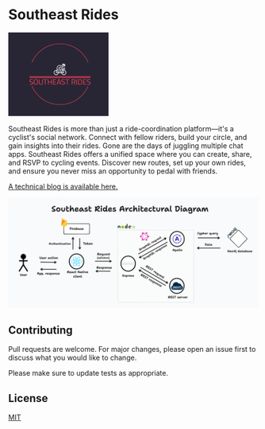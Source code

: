 # Southeast Rides


<img src="/assets/logo/southeast-rides-high-resolution-color-logo%20copy_v2.png" alt="southeastRides logo" style="width:40%;"/>


Southeast Rides is more than just a ride-coordination platform—it's a cyclist's social network. Connect with fellow riders, build your circle, and gain insights into their rides. Gone are the days of juggling multiple chat apps. Southeast Rides offers a unified space where you can create, share, and RSVP to cycling events. Discover new routes, set up your own rides, and ensure you never miss an opportunity to pedal with friends.

[A technical blog is available here.](https://www.alimarhoon.com/technical-blog)

<img src="/assets/arch%20diagram.png" alt="southeastRides architectural diagram" />



## Contributing

Pull requests are welcome. For major changes, please open an issue first
to discuss what you would like to change.

Please make sure to update tests as appropriate.

## License

[MIT](https://choosealicense.com/licenses/mit/)
